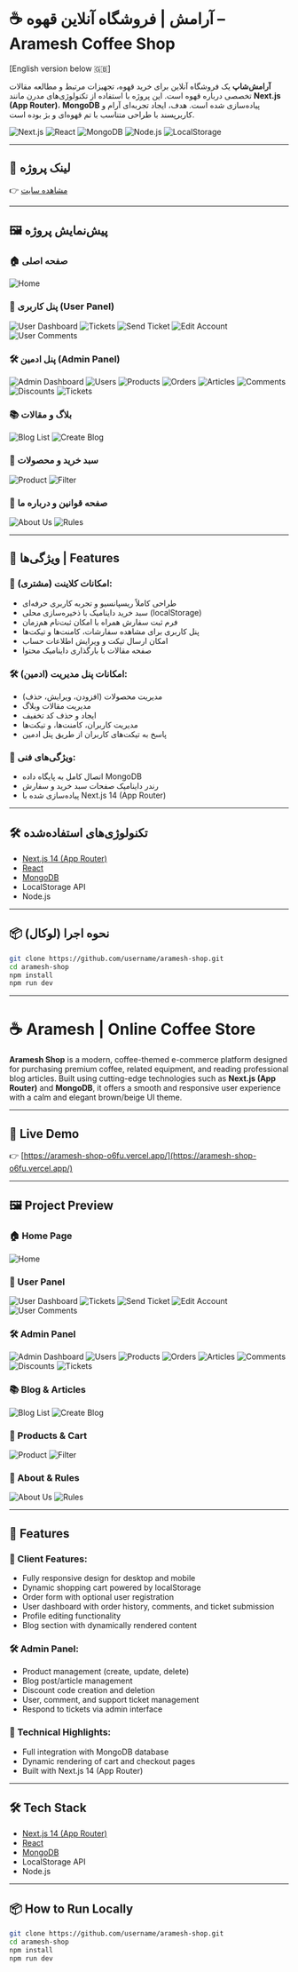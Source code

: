 
# ☕ آرامش | فروشگاه آنلاین قهوه – Aramesh Coffee Shop

[English version below 🇬🇧]

**آرامش‌شاپ** یک فروشگاه آنلاین برای خرید قهوه، تجهیزات مرتبط و مطالعه مقالات تخصصی درباره قهوه است. این پروژه با استفاده از تکنولوژی‌های مدرن مانند **Next.js (App Router)**، **MongoDB** پیاده‌سازی شده است. هدف، ایجاد تجربه‌ای آرام و کاربرپسند با طراحی متناسب با تم قهوه‌ای و بژ بوده است.

<!-- BADGES -->
![Next.js](https://img.shields.io/badge/Next.js-14-black?logo=nextdotjs&style=for-the-badge)
![React](https://img.shields.io/badge/React-18-61DAFB?logo=react&logoColor=white&style=for-the-badge)
![MongoDB](https://img.shields.io/badge/MongoDB-6.0-47A248?logo=mongodb&logoColor=white&style=for-the-badge)
![Node.js](https://img.shields.io/badge/Node.js-20.0-green?logo=node.js&logoColor=white&style=for-the-badge)
![LocalStorage](https://img.shields.io/badge/LocalStorage-Browser-yellow?style=for-the-badge)

---

## 🔗 لینک پروژه
👉 [مشاهده سایت](https://aramesh-shop-o6fu.vercel.app/)

---

## 🖼️ پیش‌نمایش پروژه

### 🏠 صفحه اصلی
![Home](./arameh-gallery/HomePage.png)

### 👤 پنل کاربری (User Panel)
![User Dashboard](./arameh-gallery/UserPanel-dashboard.png)
![Tickets](./arameh-gallery/UP-tickets.png)
![Send Ticket](./arameh-gallery/UP-sendTicket.png)
![Edit Account](./arameh-gallery/UP-editAccount.png)
![User Comments](./arameh-gallery/UP-comments.png)

### 🛠️ پنل ادمین (Admin Panel)
![Admin Dashboard](./arameh-gallery/AdminPanel-dashboard.png)
![Users](./arameh-gallery/AP-users.png)
![Products](./arameh-gallery/AP-products.png)
![Orders](./arameh-gallery/AP-orders.png)
![Articles](./arameh-gallery/AP-articles.png)
![Comments](./arameh-gallery/AP-comments.png)
![Discounts](./arameh-gallery/AP-discounts.png)
![Tickets](./arameh-gallery/AP-tickets.png)

### 📚 بلاگ و مقالات
![Blog List](./arameh-gallery/blogs.png)
![Create Blog](./arameh-gallery/create-blog.png)

### 🛒 سبد خرید و محصولات
![Product](./arameh-gallery/product.png)
![Filter](./arameh-gallery/filter-products.png)

### 📄 صفحه قوانین و درباره ما
![About Us](./arameh-gallery/AboutUs.png)
![Rules](./arameh-gallery/Rules.png)

---

## 🚀 ویژگی‌ها | Features

### 🎯 امکانات کلاینت (مشتری):
- طراحی کاملاً ریسپانسیو و تجربه کاربری حرفه‌ای
- سبد خرید داینامیک با ذخیره‌سازی محلی (localStorage)
- فرم ثبت سفارش همراه با امکان ثبت‌نام هم‌زمان
- پنل کاربری برای مشاهده سفارشات، کامنت‌ها و تیکت‌ها
- امکان ارسال تیکت و ویرایش اطلاعات حساب
- صفحه مقالات با بارگذاری داینامیک محتوا

### 🛠️ امکانات پنل مدیریت (ادمین):
- مدیریت محصولات (افزودن، ویرایش، حذف)
- مدیریت مقالات وبلاگ
- ایجاد و حذف کد تخفیف
- مدیریت کاربران، کامنت‌ها، و تیکت‌ها
- پاسخ به تیکت‌های کاربران از طریق پنل ادمین

### 💾 ویژگی‌های فنی:
- اتصال کامل به پایگاه داده MongoDB
- رندر داینامیک صفحات سبد خرید و سفارش
- پیاده‌سازی شده با Next.js 14 (App Router)

---

## 🛠️ تکنولوژی‌های استفاده‌شده

- [Next.js 14 (App Router)](https://nextjs.org/)
- [React](https://reactjs.org/)
- [MongoDB](https://www.mongodb.com/)
- LocalStorage API
- Node.js

---

## 📦 نحوه اجرا (لوکال)

```bash
git clone https://github.com/username/aramesh-shop.git
cd aramesh-shop
npm install
npm run dev
```

---

# ☕ Aramesh | Online Coffee Store

**Aramesh Shop** is a modern, coffee-themed e-commerce platform designed for purchasing premium coffee, related equipment, and reading professional blog articles. Built using cutting-edge technologies such as **Next.js (App Router)** and **MongoDB**, it offers a smooth and responsive user experience with a calm and elegant brown/beige UI theme.

---

## 🔗 Live Demo  
👉 [https://aramesh-shop-o6fu.vercel.app/](https://aramesh-shop-o6fu.vercel.app/)

---

## 🖼️ Project Preview

### 🏠 Home Page
![Home](./arameh-gallery/HomePage.png)

### 👤 User Panel
![User Dashboard](./arameh-gallery/UserPanel-dashboard.png)
![Tickets](./arameh-gallery/UP-tickets.png)
![Send Ticket](./arameh-gallery/UP-sendTicket.png)
![Edit Account](./arameh-gallery/UP-editAccount.png)
![User Comments](./arameh-gallery/UP-comments.png)

### 🛠️ Admin Panel
![Admin Dashboard](./arameh-gallery/AdminPanel-dashboard.png)
![Users](./arameh-gallery/AP-users.png)
![Products](./arameh-gallery/AP-products.png)
![Orders](./arameh-gallery/AP-orders.png)
![Articles](./arameh-gallery/AP-articles.png)
![Comments](./arameh-gallery/AP-comments.png)
![Discounts](./arameh-gallery/AP-discounts.png)
![Tickets](./arameh-gallery/AP-tickets.png)

### 📚 Blog & Articles
![Blog List](./arameh-gallery/blogs.png)
![Create Blog](./arameh-gallery/create-blog.png)

### 🛒 Products & Cart
![Product](./arameh-gallery/product.png)
![Filter](./arameh-gallery/filter-products.png)

### 📄 About & Rules
![About Us](./arameh-gallery/AboutUs.png)
![Rules](./arameh-gallery/Rules.png)

---

## 🚀 Features

### 🎯 Client Features:
- Fully responsive design for desktop and mobile
- Dynamic shopping cart powered by localStorage
- Order form with optional user registration
- User dashboard with order history, comments, and ticket submission
- Profile editing functionality
- Blog section with dynamically rendered content

### 🛠️ Admin Panel:
- Product management (create, update, delete)
- Blog post/article management
- Discount code creation and deletion
- User, comment, and support ticket management
- Respond to tickets via admin interface

### 💾 Technical Highlights:
- Full integration with MongoDB database
- Dynamic rendering of cart and checkout pages
- Built with Next.js 14 (App Router)

---

## 🛠️ Tech Stack

- [Next.js 14 (App Router)](https://nextjs.org/)
- [React](https://reactjs.org/)
- [MongoDB](https://www.mongodb.com/)
- LocalStorage API
- Node.js

---

## 📦 How to Run Locally

```bash
git clone https://github.com/username/aramesh-shop.git
cd aramesh-shop
npm install
npm run dev
```
